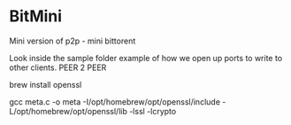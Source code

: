# BitMini
Mini version of p2p - mini bittorent

Look inside the sample folder
example of how we open up ports to write to other clients. PEER 2 PEER 


brew install openssl

gcc meta.c -o meta -I/opt/homebrew/opt/openssl/include -L/opt/homebrew/opt/openssl/lib -lssl -lcrypto